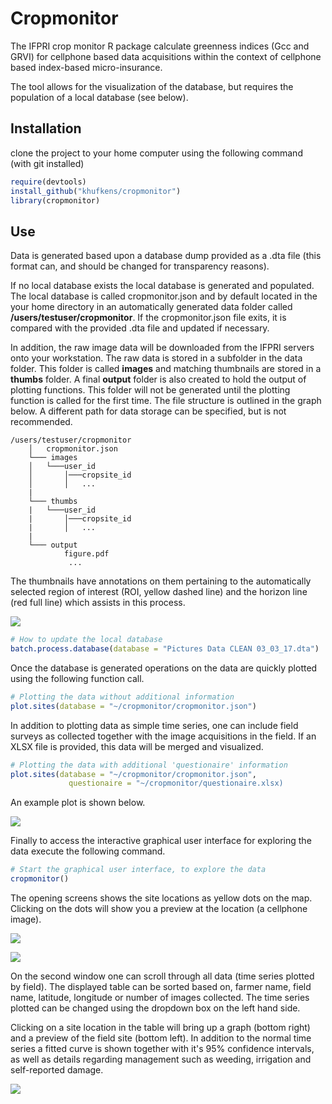 
# Cropmonitor

The IFPRI crop monitor R package calculate greenness indices (Gcc and GRVI) for cellphone based data acquisitions within the context of cellphone based index-based micro-insurance.

The tool allows for the visualization of the database, but requires the population of a local database (see below).

## Installation

clone the project to your home computer using the following command (with git installed)

```R
require(devtools)
install_github("khufkens/cropmonitor")
library(cropmonitor)
```

## Use

Data is generated based upon a database dump provided as a .dta file (this format can, and should be changed for transparency reasons).

If no local database exists the local database is generated and populated. The local database is called cropmonitor.json and by default located in the your home directory in an automatically generated data folder called **/users/testuser/cropmonitor**. If the cropmonitor.json file exits, it is compared with the provided .dta file and updated if necessary.

In addition, the raw image data will be downloaded from the IFPRI servers onto your workstation. The raw data is stored in a subfolder in the data folder. This folder is called **images** and matching thumbnails are stored in a **thumbs** folder. A final **output** folder is also created to hold the output of plotting functions. This folder will not be generated until the plotting function is called for the first time. The file structure is outlined in the graph below. A different path for data storage can be specified, but is not recommended.

```
/users/testuser/cropmonitor
	│   cropmonitor.json
	└─── images
	│   └───user_id
	│       │───cropsite_id
	│       │   ...
	|
	└─── thumbs
	|   └───user_id
	|       │───cropsite_id
	|       │   ...
	|
	└─── output
 		    figure.pdf
			 ...

```

The thumbnails have annotations on them pertaining to the automatically selected region of interest (ROI, yellow dashed line) and the horizon line (red full line) which assists in this process.

![](https://www.dropbox.com/s/4xffya4jr4g89cd/thumb.jpg)

```R
# How to update the local database
batch.process.database(database = "Pictures Data CLEAN 03_03_17.dta")

```

Once the database is generated operations on the data are quickly plotted using the following function call.

```R
# Plotting the data without additional information
plot.sites(database = "~/cropmonitor/cropmonitor.json")
```

In addition to plotting data as simple time series, one can include field surveys as collected together with the image acquisitions in the field. If an XLSX file is provided, this data will be merged and visualized. 

```R
# Plotting the data with additional 'questionaire' information
plot.sites(database = "~/cropmonitor/cropmonitor.json",
			 questionaire = "~/cropmonitor/questionaire.xlsx)
```

An example plot is shown below.

![](https://www.dropbox.com/s/eqjvi64xbiic2tu/plot.png)

Finally to access the interactive graphical user interface for exploring the data execute the following command.

```R
# Start the graphical user interface, to explore the data
cropmonitor()
```

The opening screens shows the site locations as yellow dots on the map. Clicking on the dots will show you a preview at the location (a cellphone image).

![](https://www.dropbox.com/s/5t12bhad7n4kyfm/map.png)

![](https://www.dropbox.com/s/2d6hn9ho4fgvrlm/map_detail.png)

On the second window one can scroll through all data (time series plotted by field). The displayed table can be sorted based on, farmer name, field name, latitude, longitude or number of images collected. The time series plotted can be changed using the dropdown box on the left hand side.

Clicking on a site location in the table will bring up a graph (bottom right) and a preview of the field site (bottom left). In addition to the normal time series a fitted curve is shown together with it's 95% confidence intervals, as well as details regarding management such as weeding, irrigation and self-reported damage.

![](https://www.dropbox.com/s/qgclvxbrok7sj18/time_series.png)
